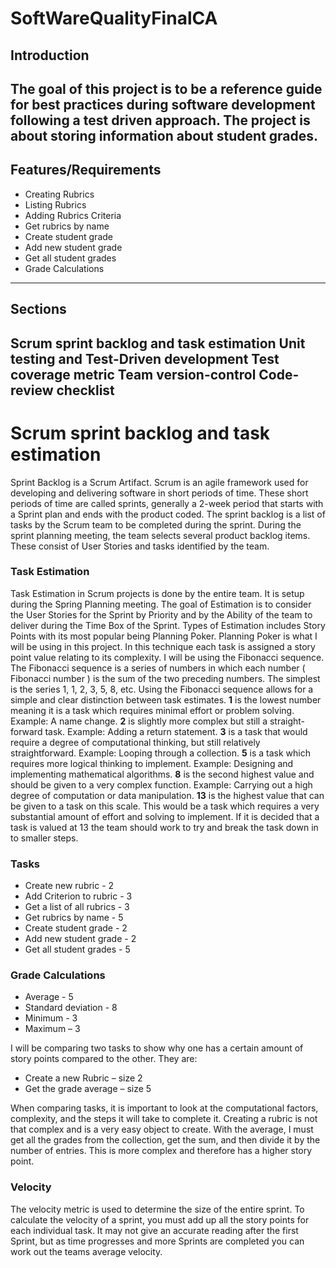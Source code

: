 # SoftWareQualityFinalCA
## Introduction

The goal of this project is to be a reference guide for best practices during software development following a test driven approach. The project is about storing information about student grades.
---
## Features/Requirements
- Creating Rubrics
- Listing Rubrics
- Adding Rubrics Criteria
- Get rubrics by name
- Create student grade
- Add new student grade
- Get all student grades
 - Grade Calculations 
---
## Sections  
Scrum sprint backlog and task estimation
Unit testing and Test-Driven development
Test coverage metric
Team version-control 
Code-review checklist
---
# Scrum sprint backlog and task estimation

Sprint Backlog is a Scrum Artifact. Scrum is an agile framework used for developing and delivering software in short periods of time. These short periods of time are called sprints, generally a 2-week period that starts with a Sprint plan and ends with the product coded. 
The sprint backlog is a list of tasks by the Scrum team to be completed during the sprint. During the sprint planning meeting, the team selects several product backlog items. These consist of User Stories and tasks identified by the team.
### Task Estimation

Task Estimation in Scrum projects is done by the entire team. It is setup during the Spring Planning meeting. The goal of Estimation is to consider the User Stories for the Sprint by Priority and by the Ability of the team to deliver during the Time Box of the Sprint. 
Types of Estimation includes Story Points with its most popular being Planning Poker. Planning Poker is what I will be using in this project. In this technique each task is assigned a story point value relating to its complexity. 
I will be using the Fibonacci sequence. The Fibonacci sequence is a series of numbers in which each number ( Fibonacci number ) is the sum of the two preceding numbers. The simplest is the series 1, 1, 2, 3, 5, 8, etc. Using the Fibonacci sequence allows for a simple and clear distinction between task estimates.
**1** is the lowest number meaning it is a task which requires minimal effort or problem solving. Example: A name change.
**2** is slightly more complex but still a straight-forward task.
Example: Adding a return statement.
**3** is a task that would require a degree of computational thinking, but still relatively straightforward.
Example: Looping through a collection.
**5** is a task which requires more logical thinking to implement.
Example: Designing and implementing mathematical algorithms.
**8** is the second highest value and should be given to a very complex function.
Example: Carrying out a high degree of computation or data manipulation.
**13** is the highest value that can be given to a task on this scale. This would be a task which requires a very substantial amount of effort and solving to implement. If it is decided that a task is valued at 13 the team should work to try and break the task down in to smaller steps.

### Tasks
-	Create new rubric - 2
-	Add Criterion to rubric - 3
-	Get a list of all rubrics - 3
-	Get rubrics by name - 5
-	Create student grade - 2
-	Add new student grade - 2
-	Get all student grades - 5
### Grade Calculations
-	Average - 5
-	Standard deviation - 8
-	Minimum - 3
-	Maximum – 3

I will be comparing two tasks to show why one has a certain amount of story points compared to the other. They are:
- Create a new Rubric – size 2
- Get the grade average – size 5

When comparing tasks, it is important to look at the computational factors, complexity, and the steps it will take to complete it. Creating a rubric is not that complex and is a very easy object to create. With the average, I must get all the grades from the collection, get the sum, and then divide it by the number of entries. This is more complex and therefore has a higher story point.

### Velocity
The velocity metric is used to determine the size of the entire sprint. To calculate the velocity of a sprint, you must add up all the story points for each individual task. It may not give an accurate reading after the first Sprint, but as time progresses and more Sprints are completed you can work out the teams average velocity.

